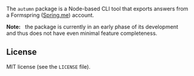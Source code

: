 The `autumn` package is a Node-based CLI tool that exports answers from a Formspring ([Spring.me](http://spring.me)) account.

**Note:**   the package is currently in an early phase of its development and thus does not have even minimal feature completeness.

## License

MIT license (see the `LICENSE` file).